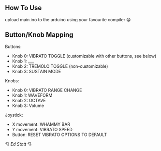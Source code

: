 ## How To Use

upload main.ino to the arduino using your favourite compiler 😁

## Button/Knob Mapping

Buttons:
- Knob 0: VIBRATO TOGGLE (customizable with other buttons, see below)
- Knob 1: ___
- Knob 2: TREMOLO TOGGLE (non-customizable)
- Knob 3: SUSTAIN MODE

Knobs:
- Knob 0: VIBRATO RANGE CHANGE
- Knob 1: WAVEFORM
- Knob 2: OCTAVE
- Knob 3: Volume

Joystick:
- X movement: WHAMMY BAR
- Y movement: VIBRATO SPEED
- Button: RESET VIBRATO OPTIONS TO DEFAULT


💘 *Ed Stott* 💘
